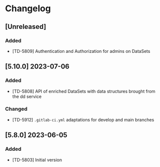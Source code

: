 # Changelog

## [Unreleased]

### Added

- [TD-5809] Authentication and Authorization for admins on DataSets

## [5.10.0] 2023-07-06

### Added

- [TD-5808] API of enriched DataSets with data structures brought from the dd service

### Changed

- [TD-5912] `.gitlab-ci.yml` adaptations for develop and main branches

## [5.8.0] 2023-06-05

### Added

- [TD-5803] Initial version
